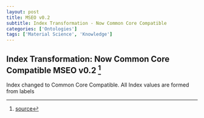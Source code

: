 ```yaml
---
layout: post
title: MSEO v0.2
subtitle: Index Transformation - Now Common Core Compatible
categories: ['Ontologies']
tags: ['Material Science', 'Knowledge']
---
```


## Index Transformation: Now Common Core Compatible MSEO v0.2 [^fn1]

Index changed to Common Core Compatible. All Index values are formed from labels

[^fn1]: [source](https://github.com/Mat-O-Lab/MSEO/compare/v.01...v0.2)